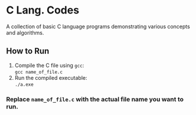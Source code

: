 # C Lang. Codes

A collection of basic C language programs demonstrating various concepts and algorithms.

## How to Run

1. Compile the C file using `gcc`: <br>
  ```gcc name_of_file.c```
2. Run the compiled executable: <br>
  ```./a.exe```

### Replace `name_of_file.c` with the actual file name you want to run.
